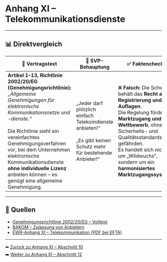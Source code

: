 # Anhang XI – Telekommunikationsdienste

---

## 📊 Direktvergleich

| 📜 **Vertragstext** | 🧨 **SVP-Behauptung** | ✅ **Faktencheck** |
|---------------------|-----------------------|--------------------|
| **Artikel 1–13, Richtlinie 2002/20/EG (Genehmigungsrichtlinie):** _„Allgemeine Genehmigungen für elektronische Kommunikationsnetze und -dienste.“_ <br><br> Die Richtlinie sieht ein vereinfachtes Genehmigungsverfahren vor, bei dem Unternehmen elektronische Kommunikationsdienste **ohne individuelle Lizenz** anbieten können – es genügt eine allgemeine Genehmigung. | „Jeder darf plötzlich einfach Telekomdienste anbieten!“ <br><br> „Es gibt keinen Schutz mehr für bestehende Anbieter!“ | ❌ **Falsch:** Die Schweiz behält das **Recht auf Registrierung und Auflagen**. <br> Die Regelung fördert **Marktzugang und Wettbewerb**, ohne Sicherheits- und Qualitätsstandards zu gefährden. <br> Es handelt sich nicht um „Wildwuchs“, sondern um ein **harmonisiertes Marktzugangssystem**. |

---

## 🔗 Quellen

- [Genehmigungsrichtlinie 2002/20/EG – Volltext](https://eur-lex.europa.eu/legal-content/DE/TXT/?uri=CELEX:02002L0020-20091219)
- [BAKOM – Zulassung von Anbietern](https://www.bakom.admin.ch/)
- [EWR-Anhang XI – Telekommunikation (PDF bei EFTA)](https://www.efta.int/media/documents/legal-texts/eea/annexes-to-the-agreement/Annex-XI.pdf)

---

⬅️ [Zurück zu Anhang XI – Abschnitt 10](anhang_XI_abschnitt_10.md)  
➡️ [Weiter zu Anhang XI – Abschnitt 12](anhang_XI_abschnitt_12.md)
